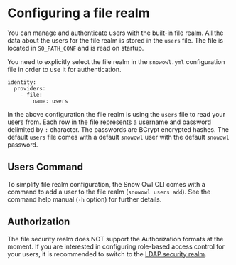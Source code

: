 # Configuring a file realm

You can manage and authenticate users with the built-in file realm. All the data about the users for the file realm is stored in the `users` file. The file is located in `SO_PATH_CONF` and is read on startup.

You need to explicitly select the file realm in the `snowowl.yml` configuration file in order to use it for authentication.

```
identity:
  providers:
    - file:
        name: users
```

In the above configuration the file realm is using the `users` file to read your users from. Each row in the file represents a username and password delimited by `:` character. The passwords are BCrypt encrypted hashes. The default `users` file comes with a default `snowowl` user with the default `snowowl` password.

## Users Command

To simplify file realm configuration, the Snow Owl CLI comes with a command to add a user to the file realm (`snowowl users add`). See the command help manual (`-h` option) for further details.

## Authorization

The file security realm does NOT support the Authorization formats at the moment. If you are interested in configuring role-based access control for your users, it is recommended to switch to the [LDAP security realm](ldap.md).
